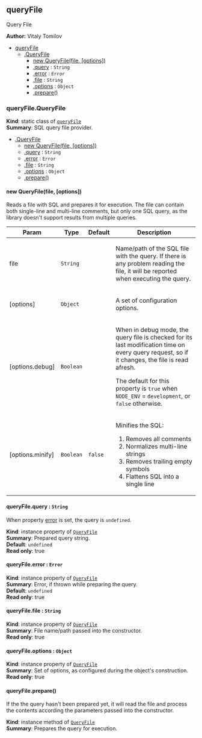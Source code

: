 <a name="module_queryFile"></a>
## queryFile
Query File

**Author:** Vitaly Tomilov  

* [queryFile](#module_queryFile)
    * [.QueryFile](#module_queryFile.QueryFile)
        * [new QueryFile(file, [options])](#new_module_queryFile.QueryFile_new)
        * [.query](#module_queryFile.QueryFile+query) : <code>String</code>
        * [.error](#module_queryFile.QueryFile+error) : <code>Error</code>
        * [.file](#module_queryFile.QueryFile+file) : <code>String</code>
        * [.options](#module_queryFile.QueryFile+options) : <code>Object</code>
        * [.prepare()](#module_queryFile.QueryFile+prepare)

<a name="module_queryFile.QueryFile"></a>
### queryFile.QueryFile
**Kind**: static class of <code>[queryFile](#module_queryFile)</code>  
**Summary**: SQL query file provider.  

* [.QueryFile](#module_queryFile.QueryFile)
    * [new QueryFile(file, [options])](#new_module_queryFile.QueryFile_new)
    * [.query](#module_queryFile.QueryFile+query) : <code>String</code>
    * [.error](#module_queryFile.QueryFile+error) : <code>Error</code>
    * [.file](#module_queryFile.QueryFile+file) : <code>String</code>
    * [.options](#module_queryFile.QueryFile+options) : <code>Object</code>
    * [.prepare()](#module_queryFile.QueryFile+prepare)

<a name="new_module_queryFile.QueryFile_new"></a>
#### new QueryFile(file, [options])
Reads a file with SQL and prepares it for execution. The file can containboth single-line and multi-line comments, but only one SQL query, as thelibrary doesn't support results from multiple queries.

<table>
  <thead>
    <tr>
      <th>Param</th><th>Type</th><th>Default</th><th>Description</th>
    </tr>
  </thead>
  <tbody>
<tr>
    <td>file</td><td><code>String</code></td><td></td><td><p>Name/path of the SQL file with the query. If there is any problem reading
the file, it will be reported when executing the query.</p>
</td>
    </tr><tr>
    <td>[options]</td><td><code>Object</code></td><td></td><td><p>A set of configuration options.</p>
</td>
    </tr><tr>
    <td>[options.debug]</td><td><code>Boolean</code></td><td></td><td><p>When in debug mode, the query file is checked for its last modification
time on every query request, so if it changes, the file is read afresh.</p>
<p>The default for this property is <code>true</code> when <code>NODE_ENV</code> = <code>development</code>,
or <code>false</code> otherwise.</p>
</td>
    </tr><tr>
    <td>[options.minify]</td><td><code>Boolean</code></td><td><code>false</code></td><td><p>Minifies the SQL:</p>
<ol>
<li>Removes all comments</li>
<li>Normalizes multi-line strings</li>
<li>Removes trailing empty symbols</li>
<li>Flattens SQL into a single line</li>
</ol>
</td>
    </tr>  </tbody>
</table>

<a name="module_queryFile.QueryFile+query"></a>
#### queryFile.query : <code>String</code>
When property [error](#module_queryFile.QueryFile+error) is set, the query is `undefined`.

**Kind**: instance property of <code>[QueryFile](#module_queryFile.QueryFile)</code>  
**Summary**: Prepared query string.  
**Default**: <code>undefined</code>  
**Read only**: true  
<a name="module_queryFile.QueryFile+error"></a>
#### queryFile.error : <code>Error</code>
**Kind**: instance property of <code>[QueryFile](#module_queryFile.QueryFile)</code>  
**Summary**: Error, if thrown while preparing the query.  
**Default**: <code>undefined</code>  
**Read only**: true  
<a name="module_queryFile.QueryFile+file"></a>
#### queryFile.file : <code>String</code>
**Kind**: instance property of <code>[QueryFile](#module_queryFile.QueryFile)</code>  
**Summary**: File name/path passed into the constructor.  
**Read only**: true  
<a name="module_queryFile.QueryFile+options"></a>
#### queryFile.options : <code>Object</code>
**Kind**: instance property of <code>[QueryFile](#module_queryFile.QueryFile)</code>  
**Summary**: Set of options, as configured during the object's construction.  
**Read only**: true  
<a name="module_queryFile.QueryFile+prepare"></a>
#### queryFile.prepare()
If the the query hasn't been prepared yet, it will read the fileand process the contents according the parameters passed into theconstructor.

**Kind**: instance method of <code>[QueryFile](#module_queryFile.QueryFile)</code>  
**Summary**: Prepares the query for execution.  
